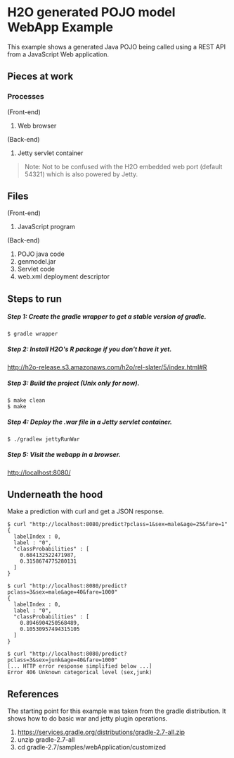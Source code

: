 # H2O generated POJO model WebApp Example

This example shows a generated Java POJO being called using a REST API from a JavaScript Web application.

## Pieces at work

### Processes

(Front-end)   

1.  Web browser

(Back-end)   

1.  Jetty servlet container

> Note:  Not to be confused with the H2O embedded web port (default 54321) which is also powered by Jetty.

## Files

(Front-end)   

1.  JavaScript program

(Back-end)   

1.  POJO java code
1.  genmodel.jar
1.  Servlet code
1.  web.xml deployment descriptor


## Steps to run

##### Step 1: Create the gradle wrapper to get a stable version of gradle.

```
$ gradle wrapper
```

##### Step 2: Install H2O's R package if you don't have it yet.

<http://h2o-release.s3.amazonaws.com/h2o/rel-slater/5/index.html#R>

##### Step 3: Build the project (Unix only for now).

```
$ make clean
$ make
```

##### Step 4: Deploy the .war file in a Jetty servlet container.

```
$ ./gradlew jettyRunWar
```

##### Step 5: Visit the webapp in a browser.

<http://localhost:8080/>


## Underneath the hood

Make a prediction with curl and get a JSON response.

```
$ curl "http://localhost:8080/predict?pclass=1&sex=male&age=25&fare=1"
{
  labelIndex : 0,
  label : "0",
  "classProbabilities" : [
    0.684132522471987,
    0.3158674775280131
  ]
}
```

```
$ curl "http://localhost:8080/predict?pclass=3&sex=male&age=40&fare=1000"
{
  labelIndex : 0,
  label : "0",
  "classProbabilities" : [
    0.8946904250568489,
    0.10530957494315105
  ]
}
```

```
$ curl "http://localhost:8080/predict?pclass=3&sex=junk&age=40&fare=1000"
[... HTTP error response simplified below ...]
Error 406 Unknown categorical level (sex,junk)
```

## References

The starting point for this example was taken from the gradle distribution.  It shows how to do basic war and jetty plugin operations.

1. <https://services.gradle.org/distributions/gradle-2.7-all.zip>
2. unzip gradle-2.7-all
3. cd gradle-2.7/samples/webApplication/customized

